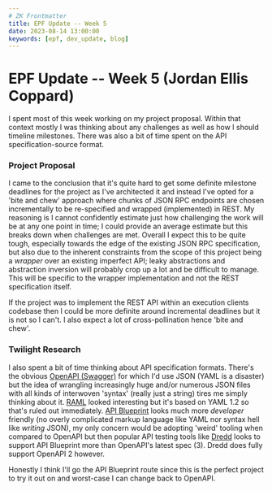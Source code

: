 ```yaml
---
# ZK Frontmatter
title: EPF Update -- Week 5
date: 2023-08-14 13:00:00
keywords: [epf, dev_update, blog]
---
```


[comment]: # (2023-08-07 to 2023-08-13)

# EPF Update -- Week 5 (Jordan Ellis Coppard)

I spent most of this week working on my project proposal. Within that context mostly I was thinking about any challenges as well as how I should timeline milestones. There was also a bit of time spent on the API specification-source format.


### Project Proposal

I came to the conclusion that it's quite hard to get some definite milestone deadlines for the project as I've architected it and instead I've opted for a 'bite and chew' approach where chunks of JSON RPC endpoints are chosen incrementally to be re-specified and wrapped (implemented) in REST. My reasoning is I cannot confidently estimate just how challenging the work will be at any one point in time; I could provide an average estimate but this breaks down when challenges are met. Overall I expect this to be quite tough, especially towards the edge of the existing JSON RPC specification, but also due to the inherent constraints from the scope of this project being a _wrapper_ over an existing imperfect API; leaky abstractions and abstraction inversion will probably crop up a lot and be difficult to manage. This will be specific to the wrapper implementation and not the REST specification itself.

If the project was to implement the REST API within an execution clients codebase then I could be more definite around incremental deadlines but it is not so I can't. I also expect a lot of cross-pollination hence 'bite and chew'.


### Twilight Research

I also spent a bit of time thinking about API specification formats. There's the obvious [OpenAPI (Swagger)](https://github.com/OAI/OpenAPI-Specification) for which I'd use JSON (YAML is a disaster) but the idea of wrangling increasingly huge and/or numerous JSON files with all kinds of interwoven 'syntax' (really just a string) tires me simply thinking about it. [RAML](https://github.com/raml-org/raml-spec/blob/master/versions/raml-10/raml-10.md) looked interesting but it's based on YAML 1.2 so that's ruled out immediately. [API Blueprint](https://apiblueprint.org/) looks much more _developer_ friendly (no overly complicated markup language like YAML nor syntax hell like _writing_ JSON), my only concern would be adopting 'weird' tooling when compared to OpenAPI but then popular API testing tools like [Dredd](https://github.com/apiaryio/dredd) looks to support API Blueprint more than OpenAPI's latest spec (3). Dredd does fully support OpenAPI 2 however.

Honestly I think I'll go the API Blueprint route since this is the perfect project to try it out on and worst-case I can change back to OpenAPI.